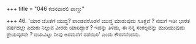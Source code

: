 +++
title = "046 ಕದನವಾರಲಿ ಪಾಣ್ಡು"

+++
46. 'ಯಾರ ಜೊತೆಗೆ ಯುದ್ಧ? ಪಾಂಡವರೊಡನೆ ಯುದ್ಧ ಮಾಡುವುದು ಸೂಕ್ತವೆ ? ನಮಗೆ ಇಡೀ ಭಾರತ ವರ್ಷದಲ್ಲೇ ಎದುರು ನಿಲ್ಲುವ ವೀರರು ಯಾರಿದ್ದಾರೆ ? ಇದನ್ನು ತಿಳಿದು, ಈ ನನ್ನ ಸಂಕಲ್ಪವನ್ನು ಮುರಿಯುವುದು ಶ್ರೇಯಸ್ಕರವೇ ? ದಯವಿಟ್ಟು ನೀವು ಅರಮನೆಗೆ ನಡೆಯಿರಿ' ಎಂದು ಕೌರವನೆಂದನು.